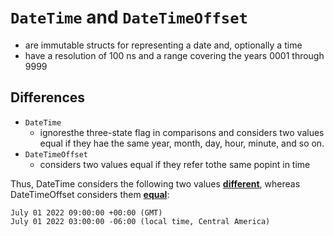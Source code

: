 # `DateTime` and `DateTimeOffset`
- are immutable structs for representing a date and, optionally a time
- have a resolution of 100 ns and a range covering the years 0001 through 9999

## Differences
- `DateTime`
    - ignoresthe three-state flag in comparisons and considers two values equal if they hae the same year, month, day, hour, minute, and so on.
- `DateTimeOffset`
    - considers two values equal if they refer tothe same popint in time

Thus, DateTime considers the following two values <ins>**different**</ins>, whereas DateTimeOffset considers them <ins>**equal**</ins>:
```
July 01 2022 09:00:00 +00:00 (GMT)
July 01 2022 03:00:00 -06:00 (local time, Central America)
```
